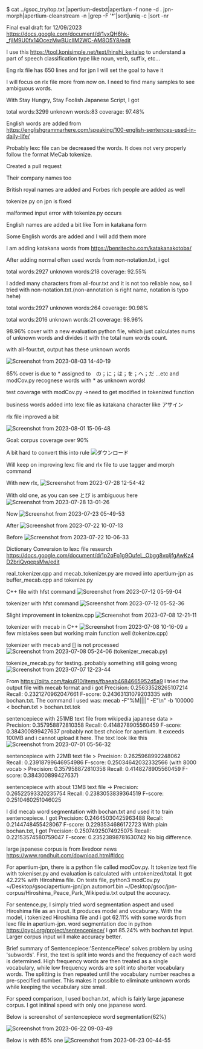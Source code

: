 $ cat ../gsoc_try/top.txt |apertium-destxt|apertium -f none -d .  jpn-morph|apertium-cleanstream -n |grep -F '*'|sort|uniq -c |sort -nr

Final eval draft for 12/09/2023 https://docs.google.com/document/d/1yxQH6hk-_fjIM9U0fx14OcezMwBUcIlM2WC-AM8O5Y8/edit

I use this https://tool.konisimple.net/text/hinshi_keitaiso 
to understand a part of speech classification type like noun, verb, suffix, etc...

Eng rlx file has 650 lines and for jpn I will set the goal to have it

I will focus on rlx file more from now on. I need to find many samples to see ambiguous words.

With Stay Hungry, Stay Foolish Japanese Script, I got

total words:3299
unknown words:83
coverage: 97.48%


English words are added from https://englishgrammarhere.com/speaking/100-english-sentences-used-in-daily-life/

Probably lexc file can be decreased the words. It does not very properly follow the format MeCab tokenize. 

Created a pull request

Their company names too

British royal names are added and Forbes rich people are added as well

tokenize.py on jpn is fixed 

malformed input error with tokenize.py occurs

English names are added a bit like Tom in katakana form

Some English words are added and I will add them more 

I am adding katakana words from https://benritecho.com/katakanakotoba/ 

After adding normal often used words from non-notation.txt, i got 

total words:2927
unknown words:218
coverage: 92.55%


I added many characters from all-four.txt and it is not too reliable now, so I tried with non-notation.txt.(non-annotation is right name, notation is typo hehe)

total words:2927
unknown words:264
coverage: 90.98%


total words:2016
unknown words:21
coverage: 98.96%

98.96% cover with a new evaluation python file, which just calculates nums of unknown words and divides it with the total num words count.

with all-four.txt, output has these unknown words

![Screenshot from 2023-08-03 14-40-19](https://github.com/yypy22/gsoc_try/assets/99264752/8c3ee123-84aa-4323-b175-98a70b2e7d05)

65% cover is due to * assigned to　の；に；は；を；へ；だ ...etc and modCov.py recognese words with * as unknown words!

test coverage with modCov.py ->need to get modified in tokenized function

business words added into lexc file as katakana character like アサイン

rlx file improved a bit 

![Screenshot from 2023-08-01 15-06-48](https://github.com/yypy22/gsoc_try/assets/99264752/d5909460-0df5-4ab9-909f-57fc9fac67a5)

Goal: corpus coverage over 90%

A bit hard to convert this into rule ![ダウンロード](https://github.com/yypy22/gsoc_try/assets/99264752/b1cbb2ac-5cd4-44e2-89e2-3b6a44bb4299)

Will keep on improving lexc file and rlx file to use tagger and morph command

With new rlx, 
![Screenshot from 2023-07-28 12-54-42](https://github.com/yypy22/gsoc_try/assets/99264752/c42f767c-8631-40d4-8273-eb87039a7c6e)

With old one, as you can see とび is ambiguous here
![Screenshot from 2023-07-28 13-01-26](https://github.com/yypy22/gsoc_try/assets/99264752/60b4cea2-103c-4815-b5e4-3e500f4f6906)

Now
![Screenshot from 2023-07-23 05-49-53](https://github.com/yypy22/GSoC2023/assets/99264752/136f1959-d3e9-4036-a4bd-30f3e67091b8)

After
![Screenshot from 2023-07-22 10-07-13](https://github.com/yypy22/gsoc_try/assets/99264752/64156047-19ce-4865-ad1a-b0a9ec607e2e)

Before
![Screenshot from 2023-07-22 10-06-33](https://github.com/yypy22/gsoc_try/assets/99264752/24f43ee8-2adc-484e-baac-70917ee5160b)

Dictionary Conversion to lexc file research https://docs.google.com/document/d/1p2qFp1g9OufeL_Obgg8vpljfgAwKz4D2briQvqepsMw/edit

real_tokenizer.cpp and mecab_tokenizer.py are moved into apertium-jpn as buffer_mecab.cpp and tokenize.py

C++ file with hfst command 
![Screenshot from 2023-07-12 05-59-04](https://github.com/yypy22/gsoc_try/assets/99264752/487ac8ea-ce7b-46e7-9edf-f48a126b5edd)

tokenizer with hfst command 
![Screenshot from 2023-07-12 05-52-36](https://github.com/yypy22/gsoc_try/assets/99264752/77667f6b-8504-4640-be5b-854fda4bc039)

Slight improvement in tokenize.cpp
![Screenshot from 2023-07-08 12-21-11](https://github.com/yypy22/gsoc_try/assets/99264752/9aede42c-1aa7-43eb-945c-f06cb9b8d583)

tokenizer with mecab in C++
![Screenshot from 2023-07-08 10-16-09](https://github.com/yypy22/gsoc_try/assets/99264752/0e5e1fd0-8f73-4d28-8a28-88480a3afc0a)
a few mistakes seen but working main function well
(tokenize.cpp)

tokenizer with mecab and [] is not processed
![Screenshot from 2023-07-08 05-24-06](https://github.com/yypy22/gsoc_try/assets/99264752/91195902-b791-4680-8879-49e5e9258c5a)
(tokenizer_mecab.py)

tokenize_mecab.py for testing.
probably something still going wrong 
![Screenshot from 2023-07-07 12-23-44](https://github.com/yypy22/gsoc_try/assets/99264752/12e02cba-b68a-4e31-aa56-ec7a609ecf80)



From https://qiita.com/taku910/items/fbaeab4684665952d5a9 
I tried the output file with mecab format and i got Precision: 0.25633528265107214 Recall: 0.2321270962047661 F-score: 0.24363131079203335 with bochan.txt. The command I used was: mecab -F"%M||||" -E"\n" -b 100000 < bochan.txt  > bochan.txt.tok

sentencepiece with 251MB text file from wikipedia japanese data > Precision: 0.357958872810358 Recall: 0.4148278905560459 F-score: 0.384300899427637
probably not best choice for apertium.
It exceeds 100MB and i cannot upload it here. The text look like this
![Screenshot from 2023-07-01 05-56-32](https://github.com/yypy22/gsoc_try/assets/99264752/34032204-a5e4-43d7-ac13-39964f37bdc0)


sentencepiece with 22MB text file > Precision: 0.2625968992248062 Recall: 0.23918799646954986 F-score: 0.25034642032332566 (with 8000 vocab > Precision: 0.357958872810358 Recall: 0.4148278905560459 F-score: 0.384300899427637)

sentencepiece with about 13MB text file -> Precision: 0.26522593320235754 Recall: 0.2383053839364519 F-score: 0.2510460251046025



I did mecab word segmentation with bochan.txt and used it to train sentencepiece. I got Precision: 0.24645030425963488 Recall: 0.2144748455428067 F-score: 0.2293534686172723
With plain bochan.txt, I got Precision: 0.25074925074925075 Recall: 0.22153574580759047 F-score: 0.23523898781630742
No big difference. 


large japanese corpus is from livedoor news https://www.rondhuit.com/download.html#ldcc



For apertium-jpn, there is a python file called modCov.py. It tokenize text file with tokeniser.py and evaluation is calculated with untokenized/total. 
It got 42.22% with Hiroshima file. On tests file, python3 modCov.py ~/Desktop/gsoc/apertium-jpn/jpn.automorf.bin ~/Desktop/gsoc/jpn-corpus/Hiroshima_Peace_Park_Wikipedia.txt output the accuracy.

For sentence.py, I simply tried word segmentation aspect and used Hiroshima file as an input. It produces model and vocaburary. With the model, i tokenized Hiroshima file and i got 62.11% with some words from lexc file in apertium-jpn.
word segmentation doc in python https://pypi.org/project/sentencepiece/
I got 85.24% with bochan.txt input. Larger corpus input will make accuracy better.

Brief summary of Sentencepiece:'SentencePiece' solves problem by using 'subwords'. First, the text is split into words and the frequency of each word is determined. High frequency words are then treated as a single vocabulary, while low frequency words are split into shorter vocabulary words. The splitting is then repeated until the vocabulary number reaches a pre-specified number. This makes it possible to eliminate unknown words while keeping the vocabulary size small.


For speed comparison, I used bochan.txt, which is fairly large japanese corpus. I got initinal speed with only one japanese word. 

Below is screenshot of sentencepiece word segmentation(62%)

![Screenshot from 2023-06-22 09-03-49](https://github.com/yypy22/gsoc_try/assets/99264752/e9615d7a-4eac-4845-abaf-d12327a9a828)

Below is with 85% one
![Screenshot from 2023-06-23 00-44-55](https://github.com/yypy22/gsoc_try/assets/99264752/d5f456b4-c0f7-4001-aca7-6a3d8464b37a)
